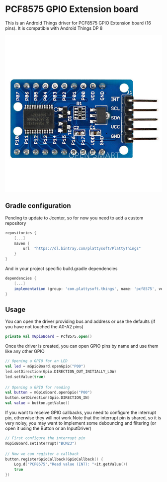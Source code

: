 # PCF8575 GPIO Extension board

This is an Android Things driver for PCF8575 GPIO Extension board (16 pins). It is compatible with Android Things DP 8

![Image of PCB8575](https://github.com/plattysoft/PlattyThings/blob/master/pcf8575/PCF8575.jpg)

## Gradle configuration

Pending to update to Jcenter, so for now you need to add a custom repository

```gradle
repositories {
    [...]
    maven {
        url  "https://dl.bintray.com/plattysoft/PlattyThings"
    }
}
```
And in your project specific build.gradle dependencies

```gradle
dependencies {
    [...]
    implementation (group: 'com.plattysoft.things', name: 'pcf8575', version: '0.8.1', ext: 'aar', classifier: '')
}
```

## Usage

You can open the driver providing bus and address or use the defaults (if you have not touched the A0-A2 pins)

```kotlin
private val mGpioBoard = Pcf8575.open()
```

Once the driver is created, you can open GPIO pins by name and use them like any other GPIO

```kotlin
// Opening a GPIO for an LED
val led = mGpioBoard.openGpio("P00")
led.setDirection(Gpio.DIRECTION_OUT_INITIALLY_LOW)
led.setValue(true)
    
// Opening a GPIO for reading
val button = mGpioBoard.openGpio("P00")
button.setDirection(Gpio.DIRECTION_IN)
val value = button.getValue()
```

If you want to receive GPIO callbacks, you need to configure the interrupt pin, otherwise they will not work
Note that the interrupt pin is shared, so it is very noisy, you may want to implement some debouncing and filtering (or open it using the Button or an InputDriver)
```kotlin
// First configure the interrupt pin
mGpioBoard.setInterrupt("BCM23")

// Now we can register a callback
button.registerGpioCallback(GpioCallback() {
    Log.d("PCF8575","Read value (INT): "+it.getValue())
    true
})
```

